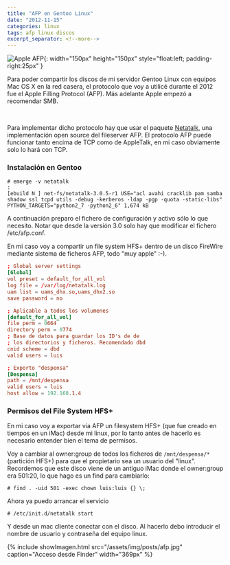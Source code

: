 ```yaml
---
title: "AFP en Gentoo Linux"
date: "2012-11-15"
categories: linux
tags: afp linux discos
excerpt_separator: <!--more-->
---
```


![Apple AFP](/assets/img/posts/logo-afp.svg){: width="150px" height="150px" style="float:left; padding-right:25px" }

Para poder compartir los discos de mi servidor Gentoo Linux con equipos Mac OS X en la red casera, el protocolo que voy a utilicé durante el 2012 fue el Apple Filling Protocol (AFP). Más adelante Apple empezó a recomendar SMB.

<br clear="left"/>
<!--more-->

Para implementar dicho protocolo hay que usar el paquete [Netatalk](https://netatalk.sourceforge.net), una implementación open source del fileserver AFP. El protocolo AFP puede funcionar tanto encima de TCP como de AppleTalk, en mi caso obviamente solo lo hará con TCP.

### Instalación en Gentoo

```console
# emerge -v netatalk
:
[ebuild N ] net-fs/netatalk-3.0.5-r1 USE="acl avahi cracklib pam samba shadow ssl tcpd utils -debug -kerberos -ldap -pgp -quota -static-libs" PYTHON_TARGETS="python2_7 -python2_6" 1,674 kB
```

A continuación preparo el fichero de configuración y activo sólo lo que necesito. Notar que desde la versión 3.0 solo hay que modificar el fichero /etc/afp.conf.

En mi caso voy a compartir un file system HFS+ dentro de un disco FireWire  mediante sistema de ficheros AFP, todo "muy apple" :-).

```conf
; Global server settings
[Global]
vol preset = default_for_all_vol
log file = /var/log/netatalk.log
uam list = uams_dhx.so,uams_dhx2.so
save password = no

; Aplicable a todos los volumenes
[default_for_all_vol]
file perm = 0664
directory perm = 0774
; Base de datos para guardar los ID's de de
; los directorios y ficheros. Recomendado dbd
cnid scheme = dbd
valid users = luis

; Exporto "despensa"
[Despensa]
path = /mnt/despensa
valid users = luis
host allow = 192.168.1.4
```

### Permisos del File System HFS+

En mi caso voy a exportar via AFP un filesystem HFS+ (que fue creado en tiempos en un iMac) desde mi linux, por lo tanto antes de hacerlo es necesario entender bien el tema de permisos.

Voy a cambiar al owner:group de todos los ficheros de `/mnt/despensa/*`(partición HFS+) para que el propietario sea un usuario del "linux". Recordemos que este disco viene de un antiguo iMac donde el owner:group era 501:20, lo que hago es un find para cambiarlo:

```console
# find . -uid 501 -exec chown luis:luis {} \;
```

Ahora ya puedo arrancar el servicio

```console
# /etc/init.d/netatalk start
```

Y desde un mac cliente conectar con el disco. Al hacerlo debo introducir el nombre de usuario y contraseña del equipo linux.

{% include showImagen.html
      src="/assets/img/posts/afp.jpg"
      caption="Acceso desde Finder"
      width="369px"
      %}
